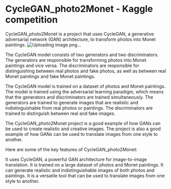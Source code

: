 # CycleGAN_photo2Monet - Kaggle competition

CycleGAN_photo2Monet is a project that uses CycleGAN, a generative adversarial network (GAN) architecture, to transform photos into Monet paintings.
![Uploading image.png…]()

The CycleGAN model consists of two generators and two discriminators. The generators are responsible for transforming photos into Monet paintings and vice versa. The discriminators are responsible for distinguishing between real photos and fake photos, as well as between real Monet paintings and fake Monet paintings.

The CycleGAN model is trained on a dataset of photos and Monet paintings. The model is trained using the adversarial learning paradigm, which means that the generators and discriminators are trained simultaneously. The generators are trained to generate images that are realistic and indistinguishable from real photos or paintings. The discriminators are trained to distinguish between real and fake images.

The CycleGAN_photo2Monet project is a good example of how GANs can be used to create realistic and creative images. The project is also a good example of how GANs can be used to translate images from one style to another.

Here are some of the key features of CycleGAN_photo2Monet:

It uses CycleGAN, a powerful GAN architecture for image-to-image translation.
It is trained on a large dataset of photos and Monet paintings.
It can generate realistic and indistinguishable images of both photos and paintings.
It is a versatile tool that can be used to translate images from one style to another.
